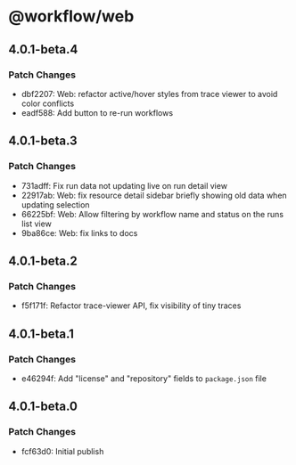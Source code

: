 # @workflow/web

## 4.0.1-beta.4

### Patch Changes

- dbf2207: Web: refactor active/hover styles from trace viewer to avoid color conflicts
- eadf588: Add button to re-run workflows

## 4.0.1-beta.3

### Patch Changes

- 731adff: Fix run data not updating live on run detail view
- 22917ab: Web: fix resource detail sidebar briefly showing old data when updating selection
- 66225bf: Web: Allow filtering by workflow name and status on the runs list view
- 9ba86ce: Web: fix links to docs

## 4.0.1-beta.2

### Patch Changes

- f5f171f: Refactor trace-viewer API, fix visibility of tiny traces

## 4.0.1-beta.1

### Patch Changes

- e46294f: Add "license" and "repository" fields to `package.json` file

## 4.0.1-beta.0

### Patch Changes

- fcf63d0: Initial publish
